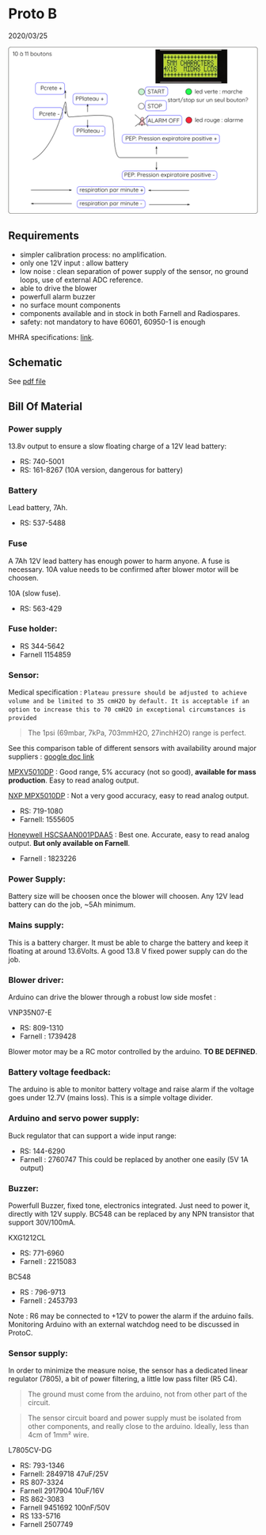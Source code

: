 # Proto B

2020/03/25

![ux protoB](./UI-UX.png)

## Requirements

- simpler calibration process: no amplification.
- only one 12V input : allow battery
- low noise : clean separation of power supply of the sensor, no ground loops, use of external ADC reference.
- able to drive the blower
- powerfull alarm buzzer
- no surface mount components
- components available and in stock in both Farnell and Radiospares.
- safety: not mandatory to have 60601, 60950-1 is enough

MHRA specifications: [link](https://assets.publishing.service.gov.uk/government/uploads/system/uploads/attachment_data/file/874279/RMVS001_Rapidly_Manufactured_Ventilator_Specification__PDF.pdf). 

## Schematic

See [pdf file](./covid-respirator-ProtoB.pdf)

## Bill Of Material

### Power supply

13.8v output to ensure a slow floating charge of a 12V lead battery:
- RS: 740-5001
- RS: 161-8267  (10A version, dangerous for battery)

### Battery
Lead battery, 7Ah.
- RS: 537-5488

### Fuse
A 7Ah 12V lead battery has enough power to harm anyone. A fuse is necessary.
10A value needs to be confirmed after blower motor will be choosen.

10A (slow fuse).
- RS: 563-429


### Fuse holder:
- RS  344-5642
- Farnell 1154859



### Sensor: 

Medical specification : `Plateau pressure should be adjusted to achieve volume and be limited
to 35 cmH2O by default. It is acceptable if an option to increase this to
70 cmH2O in exceptional circumstances is provided`
> The 1psi (69mbar, 7kPa, 703mmH2O, 27inchH2O) range is perfect.

See this comparison table of different sensors with availability around major suppliers : [google doc link](https://docs.google.com/spreadsheets/d/1qR-S2XOJmOITaHZXnXCGtpi7E2upIdV9PGvASUbvRIo/edit?usp=sharing)

[MPXV5010DP](https://www.nxp.com/docs/en/data-sheet/MPX5010.pdf) : Good range, 5% accuracy (not so good), **available for mass production**. Easy to read analog output.

[NXP MPX5010DP](https://www.nxp.com/docs/en/data-sheet/MPX5010.pdf) : Not a very good accuracy, easy to read analog output.
- RS: 719-1080
- Farnell: 1555605

[Honeywell HSCSAAN001PDAA5](https://sensing.honeywell.com/honeywell-sensing-trustability-hsc-series-high-accuracy-board-mount-pressure-sensors-50099148-a-en.pdf) : Best one. Accurate, easy to read analog output. **But only available on Farnell**.
- Farnell : 1823226

### Power Supply:
Battery size will be choosen once the blower will choosen. Any 12V lead battery can do the job, ~5Ah minimum. 

### Mains supply:
This is a battery charger. It must be able to charge the battery and keep it floating at around 13.6Volts. A good 13.8 V fixed power supply can do the job.

### Blower driver:
Arduino can drive the blower through a robust low side mosfet :

VNP35N07-E
- RS: 809-1310
- Farnell : 1739428

Blower motor may be a RC motor controlled by the arduino. **TO BE DEFINED**.

### Battery voltage feedback:
The arduino is able to monitor battery voltage and raise alarm if the voltage goes under 12.7V (mains loss). This is a simple voltage divider.

### Arduino and servo power supply:
Buck regulator that can support a wide input range:
- RS: 144-6290
- Farnell : 2760747
This could be replaced by another one easily (5V 1A output)

### Buzzer:
Powerfull Buzzer, fixed tone, electronics integrated. Just need to power it, directly with 12V supply. BC548 can be replaced by any NPN transistor that support 30V/100mA.

KXG1212CL
- RS: 771-6960
- Farnell : 2215083

BC548
- RS : 796-9713
- Farnell : 2453793

Note : R6 may be connected to +12V to power the alarm if the arduino fails. Monitoring Arduino with an external watchdog need to be discussed in ProtoC.

### Sensor supply:
In order to minimize the measure noise, the sensor has a dedicated linear regulator (7805), a bit of power filtering, a little low pass filter (R5 C4).

> The ground must come from the arduino, not from other part of the circuit.

> The sensor circuit board and power supply must be isolated from other components, and really close to the arduino. Ideally, less than 4cm of 1mm² wire.

L7805CV-DG
- RS: 793-1346
- Farnell: 2849718
47uF/25V
- RS 807-3324 
- Farnell 2917904
10uF/16V
- RS 862-3083 
- Farnell 9451692
100nF/50V
- RS 133-5716 
- Farnell 2507749


